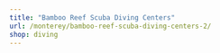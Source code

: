 ```yaml
---
title: "Bamboo Reef Scuba Diving Centers"
url: /monterey/bamboo-reef-scuba-diving-centers-2/
shop: diving
---
```

